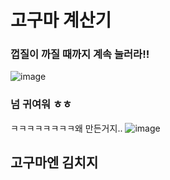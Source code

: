 # 고구마 계산기

### 껍질이 까질 때까지 계속 눌러라!!

![image](https://user-images.githubusercontent.com/82494506/139576945-09b53e54-7dbd-4839-b13c-e99743ec2e38.png)


### 넘 귀여워 ㅎㅎ
ㅋㅋㅋㅋㅋㅋㅋㅋ왜 만든거지..
![image](https://user-images.githubusercontent.com/82494506/139577012-a151159f-cb87-4787-ba99-d3788542d30b.png)

## 고구마엔 김치지
